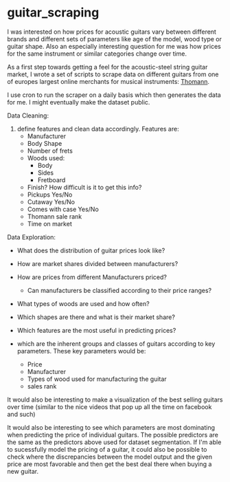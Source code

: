 # guitar_scraping
I was interested on how prices for acoustic guitars vary between different brands and different sets of parameters like age of the model, wood type or guitar shape. Also an especially interesting question for me was how prices for the same instrument or similar categories change over time.

As a first step towards getting a feel for the acoustic-steel string guitar market, I wrote a set of scripts to scrape data on different guitars from one of europes largest online merchants for musical instruments: [Thomann](http://www.thomann.de).

I use cron to run the scraper on a daily basis which then generates the data for me. I might eventually make the dataset public.

Data Cleaning:
1. define features and clean data accordingly. Features are:
    * Manufacturer
    * Body Shape
    * Number of frets
    * Woods used:
        * Body
        * Sides
        * Fretboard
    * Finish? How difficult is it to get this info?
    * Pickups Yes/No
    * Cutaway Yes/No
    * Comes with case Yes/No
    * Thomann sale rank
    * Time on market   
    

Data Exploration:
* What does the distribution of guitar prices look like?
* How are market shares divided between manufacturers?
* How are prices from different Manufacturers priced?
   * Can manufacturers be classified according to their price ranges?
* What types of woods are used and how often?
* Which shapes are there and what is their market share?
* Which features are the most useful in predicting prices?


* which are the inherent groups and classes of guitars according to key parameters. These key parameters would be: 
    * Price
    * Manufacturer
    * Types of wood used for manufacturing the guitar
    * sales rank
    
 It would also be interesting to make a visualization of the best selling guitars over time (similar to the nice videos that pop up all the time on facebook and such)
 
 It would also be interesting to see which parameters are most dominating when predicting the price of individual guitars. The possible predictors are the same as the predictors above used for dataset segmentation. If I'm able to sucessfully model the pricing of a guitar, it could also be possible to check where the discrepancies between the model output and the given price are most favorable and then get the best deal there when buying a new guitar.
 
 
